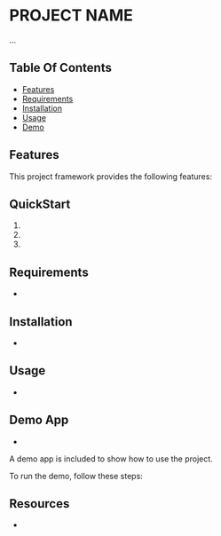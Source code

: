 # PROJECT NAME

...

## Table Of Contents
- [Features](#Features)
- [Requirements](#Requirements)
- [Installation](#Installation)
- [Usage](#Usage)
- [Demo](#Demo)

## Features

This project framework provides the following features:

## QuickStart
1.
2.
3.

## Requirements
-

## Installation
-

## Usage
-

## Demo App
-

A demo app is included to show how to use the project.

To run the demo, follow these steps:

## Resources
-
